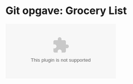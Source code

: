 # Git opgave: Grocery List


![opgve](https://github.com/Tine-m/Github/blob/master/GroceryList.docx)
